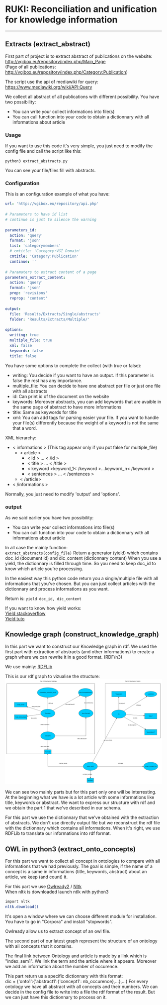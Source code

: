 # RUKI: Reconciliation and unification for knowledge information
-------


## Extracts (extract_abstract)

First part of project is to extract abstract of publications on the website:  
http://vgibox.eu/repository/index.php/Main_Page  
(Page of all publications: http://vgibox.eu/repository/index.php/Category:Publication)

The script use the api of mediawiki for query:  
https://www.mediawiki.org/wiki/API:Query

We collect all abstract of all publications with different possibility.
You have two possibility:
* You can write your collect informations into file(s)
* You can call function into your code to obtain a dictionnary
with all informations about article

### Usage

If you want to use this code it's very simple, you just need to modify
the config file and call the script like this:

``
python3 extract_abstracts.py
``

You can see your file/files fill with abstracts.  

### Configuration

This is an configuration example of what you have:

```yaml
url: 'http://vgibox.eu/repository/api.php'

# Parameters to have id list
# continue is just to silence the warning

parameters_id:
  action: 'query'
  format: 'json'
  list: 'categorymembers'
  # cmtitle: 'Category:VGI_Domain'
  cmtitle: 'Category:Publication'
  continue: ''

# Paramaters to extract content of a page
parameters_extract_content:
  action: 'query'
  format: 'json'
  prop: 'revisions'
  rvprop: 'content'

output:
  file: 'Results/Extracts/Single/abstracts'
  folder: 'Results/Extracts/Multiple/'

options:
  writing: true
  multiple_file: true
  xml: false
  keywords: false
  title: false

```

You have some options to complete the collect (with true or false):  
* writing: You decide if you want to have an output. If this parameter is false
the rest has any importance.
* multiple_file: You can decide to have one abstract per file or just one file with all abstracts
* id: Can print id of the document on the website
* keywords: Moreover abstracts, you can add keywords that are avaible in the same page of abstract to have more informations
* title: Same as keywords for title
* xml: You can add tags for parsing easier your file. If you want to handle your file(s) differently because the weight of a keyword is not the same that a word.

XML hierarchy:

* < informations > (This tag appear only if you put false for multiple_file)
  * < article >
    * < id > ... < /id >
    * < title > ... < /title >  
    * < keyword >keyword_1< /keyword >...<keyword>keyword_n< /keyword >
    * < sentences > ... < /sentences >
  * < /article>
* < /informations >

Normally, you just need to modify 'output' and 'options'.

### output

As we said earlier you have two possibility:
* You can write your collect informations into file(s)
* You can call function into your code to obtain a dictionnary
with all informations about article

In all case the mainly function:  
`extract_abstracts(config_file)`
Return a generator (yield) which contains doc_id (document id) and dic_content (dictionnary content)
When you use a yield, the dictionnary is filled through time. So you need to keep
doc_id to know which article you're processing.

In the easiest way this python code return you a single/multiple file with all informations
that you've chosen.
But you can just collect articles with the dictionnary and process informations as you want.

Return is: `yield doc_id, dic_content`

If you want to know how yield works:   
[Yield stackoverflow](https://stackoverflow.com/questions/231767/what-does-the-yield-keyword-do)  
[Yield tuto](https://www.python-course.eu/python3_generators.php)


## Knowledge graph (construct_knowledge_graph)

In this part we want to construct our Knowledge graph in rdf.
We used the first part with extraction of abstracts (and other informations)
to create a graph where we can rewrite it in a good format. (RDF/n3)

We use mainly: [RDFLib](https://github.com/RDFLib/rdflib)

This is our rdf graph to vizualise the structure:
![Structure of Knowledge graph](documents/rdf_scheme_general.png)

We can see two mainly parts but for this part only one will be interresting.
At the beginning what we have is a lot article with some informations like
title, keywords or abstract.
We want to express our structure with rdf and we obtain the part 1 that we've described
in our schema.

For this part we use the dictionnary that we've obtained with the extraction of abstracts.
We don't use directly output file but we reconstruct the rdf file with the dictionnary which
contains all informations. When it's right, we use RDFLib to translate our informations
into rdf format.


## OWL in python3 (extract_onto_concepts)

For this part we want to collect all concept in ontologies to compare
with all informations that we had previously. The goal is simple, if the name of
a concept is a same in informations (title, keywords, abstract) about an article, we keep (and count) it.

For this part we use [Owlready2](https://pypi.python.org/pypi/Owlready2) / [Nltk](http://www.nltk.org/)  
When nltk is downloaded launch ntlk with python3
```bash
import nltk
nltk.download()
```
It's open a window where we can choose different module for installation.
You have to go in "Corpora" and install "stopwords".

Owlready allow us to extract concept of an owl file.

The second part of our latest graph represent the structure of an ontology with all concepts
that it contains.

The final link between Ontology and article is made by a link which is "index_sem1".
We link the term and the article where it appears. Moreover we add an information about
the number of occurence.

This part return us a specific dictionnary with this format:  
dic = {'onto1':{'abstract1':{'concept1': nb_occurence},...},...}
For every ontology we have all abstract with all concepts and their numbers.
We can decide in the config file to write into a file the rdf format of the result.
But we can just have this dictionnary to process on it.
